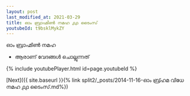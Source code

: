 ```yaml
---
layout: post
last_modified_at: 2021-03-29
title: ഓം ബ്രാഹ്മിൺ നമഹ ൧൧ ടൈംസ്
youtubeId: t9bsklMykZY
---
```

 
 
 ഓം ബ്രാഹ്മിൺ നമഹ 
 
 -  ആരാണ് വേദങ്ങൾ ചൊല്ലുന്നത് 
 
  
 
  
 
 
 
 
 
 


{% include youtubePlayer.html id=page.youtubeId %}
 
[Next]({{ site.baseurl }}{% link  split2/_posts/2014-11-16-ഓം ബ്ര്ഹമ വിധേ നമഹ ൧൧ ടൈംസ്.md%})
 
